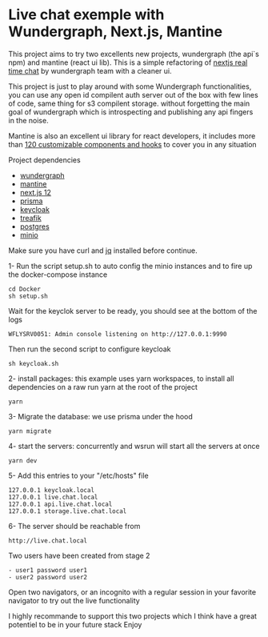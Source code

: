 # Live chat exemple with Wundergraph, Next.js, Mantine

This project aims to try two excellents new projects, wundergraph (the api`s npm) and mantine (react ui lib). This is a simple refactoring of [nextjs real time chat](https://github.com/wundergraph/nextjs-typescript-postgresql-graphql-realtime-chat) by wundergraph team with a cleaner ui. 

This project is just to play around with some Wundergraph functionalities, you can use any open id compilent auth server out of the box with few lines of code, same thing for s3 compilent storage. without forgetting the main goal of wundergraph which is introspecting and publishing any api fingers in the noise.

Mantine is also an excellent ui library for react developers, it includes more than [120 customizable components and hooks](https://ui.mantine.dev/) to cover you in any situation


Project dependencies

- [wundergraph](https://wundergraph.com/)
- [mantine](https://mantine.dev/getting-started/)
- [next.js 12](https://nextjs.org/)
- [prisma](https://www.prisma.io/)
- [keycloak](https://www.keycloak.org/)
- [treafik](https://traefik.io/)
- [postgres](https://www.postgresql.org/)
- [minio](https://min.io/)

Make sure you have curl and [jq](https://stedolan.github.io/jq/) installed before continue.

1- Run the script setup.sh to auto config the minio instances and to fire up the docker-compose instance

```
cd Docker
sh setup.sh
```

Wait for the keyclok server to be ready, you should see at the bottom of the logs

```
WFLYSRV0051: Admin console listening on http://127.0.0.1:9990
```

Then run the second script to configure keycloak

```
sh keycloak.sh
```

2- install packages: this example uses yarn workspaces, to install all dependencies on a raw run yarn at the root of the project

```
yarn
```

3- Migrate the database: we use prisma under the hood

```
yarn migrate
```

4- start the servers: concurrently and wsrun will start all the servers at once

```
yarn dev
```

5- Add this entries to your "/etc/hosts" file

```
127.0.0.1 keycloak.local
127.0.0.1 live.chat.local
127.0.0.1 api.live.chat.local
127.0.0.1 storage.live.chat.local
```

6- The server should be reachable from

```
http://live.chat.local
```

Two users have been created from stage 2

```
- user1 password user1
- user2 password user2
```

Open two navigators, or an incognito with a regular session in your favorite navigator to try out the live functionality

I highly recommande to support this two projects which I think have a great potentiel to be in your future stack
Enjoy
